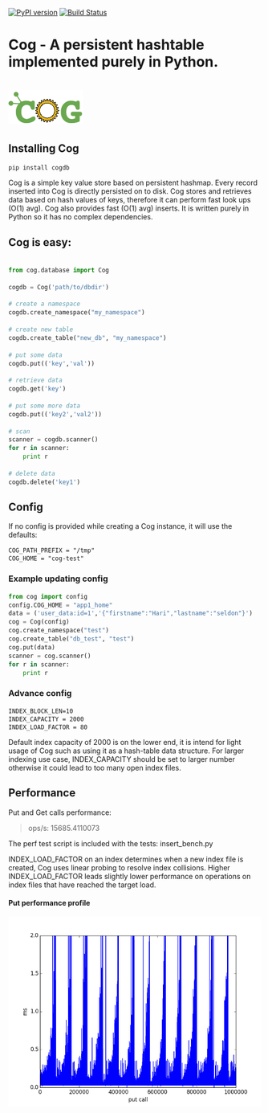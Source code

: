 [![PyPI version](https://badge.fury.io/py/cogdb.svg)](https://badge.fury.io/py/cogdb) [![Build Status](https://travis-ci.org/arun1729/cog.svg?branch=master)](https://travis-ci.org/arun1729/cog)
# Cog - A persistent hashtable implemented purely in Python.
# ![ScreenShot](/cog-logo.png)


## Installing Cog
```
pip install cogdb
```

Cog is a simple key value store based on persistent hashmap. Every record inserted into Cog is directly persisted on to disk. Cog stores and retrieves data based on hash values of keys, therefore it can perform fast look ups (O(1) avg). Cog also provides fast (O(1) avg) inserts. It is written purely in Python so it has no complex dependencies.


## Cog is easy:
```python

from cog.database import Cog

cogdb = Cog('path/to/dbdir')

# create a namespace
cogdb.create_namespace("my_namespace")

# create new table
cogdb.create_table("new_db", "my_namespace")

# put some data
cogdb.put(('key','val'))

# retrieve data 
cogdb.get('key')

# put some more data
cogdb.put(('key2','val2'))

# scan
scanner = cogdb.scanner()
for r in scanner:
    print r
    
# delete data
cogdb.delete('key1')

```

## Config

If no config is provided while creating a Cog instance, it will use the defaults:

```
COG_PATH_PREFIX = "/tmp"
COG_HOME = "cog-test"
```

### Example updating config

```python
from cog import config
config.COG_HOME = "app1_home"
data = ('user_data:id=1','{"firstname":"Hari","lastname":"seldon"}')
cog = Cog(config)
cog.create_namespace("test")
cog.create_table("db_test", "test")
cog.put(data)
scanner = cog.scanner()
for r in scanner:
    print r

```

### Advance config

```
INDEX_BLOCK_LEN=10
INDEX_CAPACITY = 2000
INDEX_LOAD_FACTOR = 80
```

Default index capacity of 2000 is on the lower end, it is intend for light usage of Cog such as using it as a hash-table data structure.
For larger indexing use case, INDEX_CAPACITY should be set to larger number otherwise it could lead to too many open index files.

## Performance

Put and Get calls performance:

> ops/s: 15685.4110073

The perf test script is included with the tests: insert_bench.py

INDEX_LOAD_FACTOR on an index determines when a new index file is created, Cog uses linear probing to resolve index collisions.
Higher INDEX_LOAD_FACTOR leads slightly lower performance on operations on index files that have reached the target load.

#### Put performance profile

![Put Perf](put_perf.png)